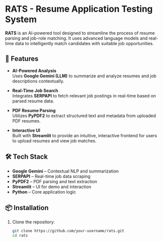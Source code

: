 # RATS - Resume Application Testing System

**RATS** is an AI-powered tool designed to streamline the process of resume parsing and job-role matching. It uses advanced language models and real-time data to intelligently match candidates with suitable job opportunities.

## 🚀 Features

- **AI-Powered Analysis**  
  Uses **Google Gemini (LLM)** to summarize and analyze resumes and job descriptions contextually.

- **Real-Time Job Search**  
  Integrates **SERPAPI** to fetch relevant job postings in real-time based on parsed resume data.

- **PDF Resume Parsing**  
  Utilizes **PyPDF2** to extract structured text and metadata from uploaded PDF resumes.

- **Interactive UI**  
  Built with **Streamlit** to provide an intuitive, interactive frontend for users to upload resumes and view job matches.

## 🛠️ Tech Stack

- **Google Gemini** – Contextual NLP and summarization
- **SERPAPI** – Real-time job data scraping
- **PyPDF2** – PDF parsing and text extraction
- **Streamlit** – UI for demo and interaction
- **Python** – Core application logic

## 📦 Installation

1. Clone the repository:

   ```bash
   git clone https://github.com/your-username/rats.git
   cd rats

